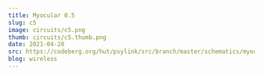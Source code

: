 ```yaml
---
title: Myocular 0.5
slug: c5
image: circuits/c5.png
thumb: circuits/c5.thumb.png
date: 2021-04-28
src: https://codeberg.org/hut/psylink/src/branch/master/schematics/myocular0.5.sch
blog: wireless
---
```

